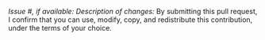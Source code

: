 *Issue #, if available:*
*Description of changes:*
By submitting this pull request, I confirm that you can use, modify, copy, and redistribute this contribution, under the terms of your choice.